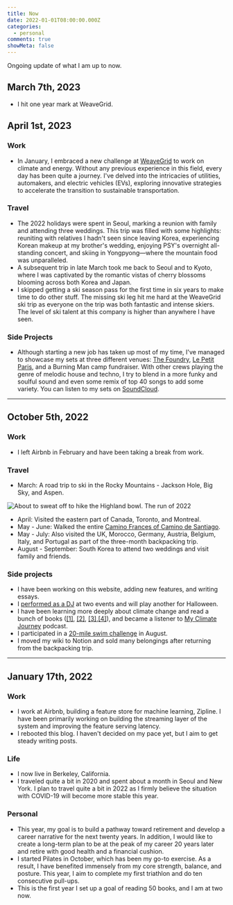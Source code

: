 ```yaml
---
title: Now
date: 2022-01-01T08:00:00.000Z
categories:
  - personal
comments: true
showMeta: false
---
```


Ongoing update of what I am up to now.

## March 7th, 2023

* I hit one year mark at WeaveGrid.

## April 1st, 2023

### Work

* In January, I embraced a new challenge at [WeaveGrid](https://www.weavegrid.com/ "WeaveGrid") to work on climate and energy. Without any previous experience in this field, every day has been quite a journey. I've delved into the intricacies of utilities, automakers, and electric vehicles (EVs), exploring innovative strategies to accelerate the transition to sustainable transportation.

### Travel

* The 2022 holidays were spent in Seoul, marking a reunion with family and attending three weddings. This trip was filled with some highlights: reuniting with relatives I hadn't seen since leaving Korea, experiencing Korean makeup at my brother's wedding, enjoying PSY's overnight all-standing concert, and skiing in Yongpyong—where the mountain food was unparalleled.
* A subsequent trip in late March took me back to Seoul and to Kyoto, where I was captivated by the romantic vistas of cherry blossoms blooming across both Korea and Japan.
* I skipped getting a ski season pass for the first time in six years to make time to do other stuff. The missing ski leg hit me hard at the WeaveGrid ski trip as everyone on the trip was both fantastic and intense skiers. The level of ski talent at this company is higher than anywhere I have seen.

### Side Projects

* Although starting a new job has taken up most of my time, I've managed to showcase my sets at three different venues: [The Foundry](https://www.thefoundrysf.com/ "The Foundry"), [Le Petit Paris](https://lppsf.com/ "Le Petit Paris"), and a Burning Man camp fundraiser. With other crews playing the genre of melodic house and techno, I try to blend in a more funky and soulful sound and even some remix of top 40 songs to add some variety. You can listen to my sets on [SoundCloud](https://soundcloud.com/djscrapmetal).

***

## October 5th, 2022

### Work

* I left Airbnb in February and have been taking a break from work.

### Travel

* March: A road trip to ski in the Rocky Mountains - Jackson Hole, Big Sky, and Aspen.

![](/IMG_6481.jpg "About to sweat off to hike the Highland bowl. The run of 2022")

* April: Visited the eastern part of Canada, Toronto, and Montreal.
* May - June: Walked the entire [Camino Frances of Camino de Santiago](/tags/camino-de-santiago/).
* May - July: Also visited the UK, Morocco, Germany, Austria, Belgium, Italy, and Portugal as part of the three-month backpacking trip.
* August - September: South Korea to attend two weddings and visit family and friends.

### Side projects

* I have been working on this website, adding new features, and writing essays.
* I [performed as a DJ](https://www.soundcloud.com/djscrapmetal) at two events and will play another for Halloween.
* I have been learning more deeply about climate change and read a bunch of books ([\[1\]](https://www.amazon.com/Uninhabitable-Earth-Life-After-Warming/dp/0525576703), [\[2\]](https://www.amazon.com/Apocalypse-Never-Environmental-Alarmism-Hurts/dp/B07YCSVVGR), [\[3\]](https://www.amazon.com/Ministry-Future-Kim-Stanley-Robinson-ebook/dp/B084FY1NXB/),[\[4\]](https://www.amazon.com/How-Avoid-Climate-Disaster-Breakthroughs/dp/B082QYFLDR)), and became a listener to [My Climate Journey](https://www.mcjcollective.com/media/podcast) podcast.
* I participated in a [20-mile swim challenge](https://www.facebook.com/donate/363510702622749/) in August.
* I moved my wiki to Notion and sold many belongings after returning from the backpacking trip.

***

## January 17th, 2022

### Work

* I work at Airbnb, building a feature store for machine learning, Zipline. I have been primarily working on building the streaming layer of the system and improving the feature serving latency.
* I rebooted this blog. I haven't decided on my pace yet, but I aim to get steady writing posts.

### Life

* I now live in Berkeley, California.
* I traveled quite a bit in 2020 and spent about a month in Seoul and New York. I plan to travel quite a bit in 2022 as I firmly believe the situation with COVID-19 will become more stable this year.

### Personal

* This year, my goal is to build a pathway toward retirement and develop a career narrative for the next twenty years. In addition, I would like to create a long-term plan to be at the peak of my career 20 years later and retire with good health and a financial cushion.
* I started Pilates in October, which has been my go-to exercise. As a result, I have benefited immensely from my core strength, balance, and posture. This year, I aim to complete my first triathlon and do ten consecutive pull-ups.
* This is the first year I set up a goal of reading 50 books, and I am at two now.
